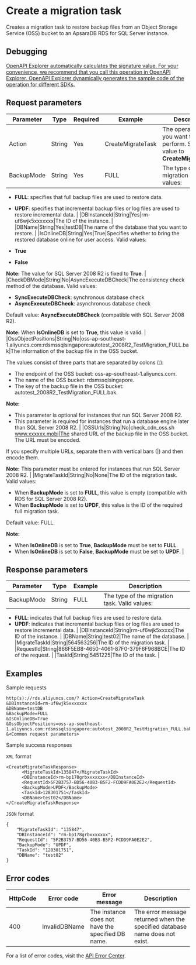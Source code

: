 # Create a migration task

Creates a migration task to restore backup files from an Object Storage Service \(OSS\) bucket to an ApsaraDB RDS for SQL Server instance.

## Debugging

[OpenAPI Explorer automatically calculates the signature value. For your convenience, we recommend that you call this operation in OpenAPI Explorer. OpenAPI Explorer dynamically generates the sample code of the operation for different SDKs.](https://api.aliyun.com/#product=Rds&api=CreateMigrateTask&type=RPC&version=2014-08-15)

## Request parameters

|Parameter|Type|Required|Example|Description|
|---------|----|--------|-------|-----------|
|Action|String|Yes|CreateMigrateTask|The operation that you want to perform. Set the value to **CreateMigrateTask**. |
|BackupMode|String|Yes|FULL|The type of the migration task. Valid values:

 -   **FULL**: specifies that full backup files are used to restore data.
-   **UPDF**: specifies that incremental backup files or log files are used to restore incremental data. |
|DBInstanceId|String|Yes|rm-uf6wjk5xxxxxxx|The ID of the instance. |
|DBName|String|Yes|testDB|The name of the database that you want to restore. |
|IsOnlineDB|String|Yes|True|Specifies whether to bring the restored database online for user access. Valid values:

 -   **True**
-   **False**

 **Note:** The value for SQL Server 2008 R2 is fixed to **True**. |
|CheckDBMode|String|No|AsyncExecuteDBCheck|The consistency check method of the database. Valid values:

 -   **SyncExecuteDBCheck**: synchronous database check
-   **AsyncExecuteDBCheck**: asynchronous database check

 Default value: **AsyncExecuteDBCheck** \(compatible with SQL Server 2008 R2\).

 **Note:** When **IsOnlineDB** is set to **True**, this value is valid. |
|OssObjectPositions|String|No|oss-ap-southeast-1.aliyuncs.com:rdsmssqlsingapore:autotest\_2008R2\_TestMigration\_FULL.bak|The information of the backup file in the OSS bucket.

 The values consist of three parts that are separated by colons \(:\):

 -   The endpoint of the OSS bucket: oss-ap-southeast-1.aliyuncs.com.
-   The name of the OSS bucket: rdsmssqlsingapore.
-   The key of the backup file in the OSS bucket: autotest\_2008R2\_TestMigration\_FULL.bak.

 **Note:**

-   This parameter is optional for instances that run SQL Server 2008 R2.
-   This parameter is required for instances that run a database engine later than SQL Server 2008 R2. |
|OSSUrls|String|No|check\_cdn\_oss.sh www.xxxxxx.mobi|The shared URL of the backup file in the OSS bucket. The URL must be encoded.

 If you specify multiple URLs, separate them with vertical bars \(\|\) and then encode them.

 **Note:** This parameter must be entered for instances that run SQL Server 2008 R2. |
|MigrateTaskId|String|No|None|The ID of the migration task. Valid values:

 -   When **BackupMode** is set to **FULL**, this value is empty \(compatible with RDS for SQL Server 2008 R2\).
-   When **BackupMode** is set to **UPDF**, this value is the ID of the required full migration task.

 Default value: FULL.

 **Note:**

-   When **IsOnlineDB** is set to **True**, **BackupMode** must be set to **FULL**.
-   When **IsOnlineDB** is set to **False**, **BackupMode** must be set to **UPDF**. |

## Response parameters

|Parameter|Type|Example|Description|
|---------|----|-------|-----------|
|BackupMode|String|FULL|The type of the migration task. Valid values:

 -   **FULL**: indicates that full backup files are used to restore data.
-   **UPDF**: indicates that incremental backup files or log files are used to restore incremental data. |
|DBInstanceId|String|rm-uf6wjk5xxxxx|The ID of the instance. |
|DBName|String|test02|The name of the database. |
|MigrateTaskId|String|564563256|The ID of the migration task. |
|RequestId|String|866F5EB8-4650-4061-87F0-379F6F968BCE|The ID of the request. |
|TaskId|String|5451225|The ID of the task. |

## Examples

Sample requests

```
http(s)://rds.aliyuncs.com/? Action=CreateMigrateTask
&DBInstanceId=rm-uf6wjk5xxxxxxx
&DBName=testDB
&BackupMode=FULL
&IsOnlineDB=True
&OssObjectPositions=oss-ap-southeast-1.aliyuncs.com:rdsmssqlsingapore:autotest_2008R2_TestMigration_FULL.bak
&<Common request parameters>
```

Sample success responses

`XML` format

```
<CreateMigrateTaskResponse>
	  <MigrateTaskId>135847</MigrateTaskId>
	  <DBInstanceId>rm-bp178grbxxxxxxx</DBInstanceId>
	  <RequestId>5F2B3757-BD56-40B3-B5F2-FCDD9FA0E2E2</RequestId>
	  <BackupMode>UPDF</BackupMode>
	  <TaskId>128301751</TaskId>
	  <DBName>test02</DBName>
</CreateMigrateTaskResponse>
```

`JSON` format

```
{
	"MigrateTaskId": "135847",
	"DBInstanceId": "rm-bp178grbxxxxxxx",
	"RequestId": "5F2B3757-BD56-40B3-B5F2-FCDD9FA0E2E2",
	"BackupMode": "UPDF",
	"TaskId": "128301751",
	"DBName": "test02"
}
```

## Error codes

|HttpCode|Error code|Error message|Description|
|--------|----------|-------------|-----------|
|400|InvalidDBName|The instance does not have the specified DB name.|The error message returned when the specified database name does not exist.|

For a list of error codes, visit the [API Error Center](https://error-center.alibabacloud.com/status/product/Rds).

